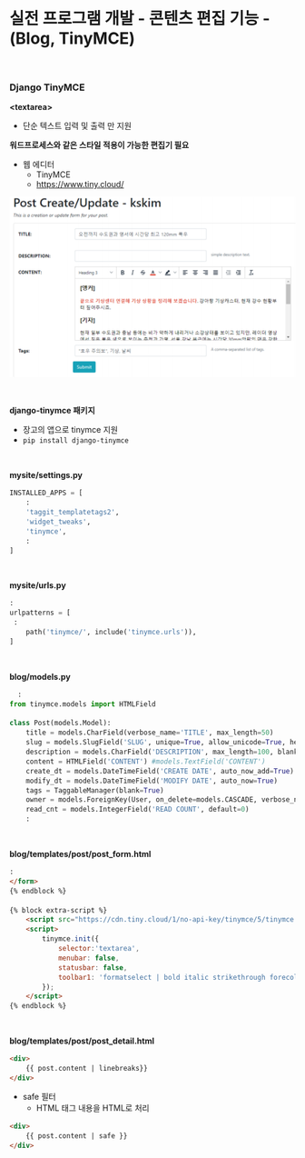 # 실전 프로그램 개발 - 콘텐츠 편집 기능 - (Blog, TinyMCE)

<br>

### Django TinyMCE

**\<textarea\>**

-   단순 텍스트 입력 및 출력 만 지원

**워드프로세스와 같은 스타일 적용이 가능한 편집기 필요**

-   웹 에디터
    -   TinyMCE 
    -   https://www.tiny.cloud/

![image-20201007095928311](11_실전_프로그램_개발-콘텐츠_편집_기능(Blog)-TinyMCE.assets/image-20201007095928311.png)  

<br>

**django-tinymce 패키지**

-   장고의 앱으로 tinymce 지원
-   `pip install django-tinymce`

<br>

**mysite/settings.py**

```python
INSTALLED_APPS = [
    :
    'taggit_templatetags2',
    'widget_tweaks',
    'tinymce',
    :
]
```

<br>

**mysite/urls.py**

```python
:
urlpatterns = [
 :
    path('tinymce/', include('tinymce.urls')),
]
```

<br>

**blog/models.py**

```python
  :
from tinymce.models import HTMLField

class Post(models.Model):
    title = models.CharField(verbose_name='TITLE', max_length=50)
    slug = models.SlugField('SLUG', unique=True, allow_unicode=True, help_text='one word for title alias.')
    description = models.CharField('DESCRIPTION', max_length=100, blank=True, help_text='simple description text.')
    content = HTMLField('CONTENT') #models.TextField('CONTENT')
    create_dt = models.DateTimeField('CREATE DATE', auto_now_add=True)
    modify_dt = models.DateTimeField('MODIFY DATE', auto_now=True)
    tags = TaggableManager(blank=True)
    owner = models.ForeignKey(User, on_delete=models.CASCADE, verbose_name='OWNER', blank=True, null=True)
    read_cnt = models.IntegerField('READ COUNT', default=0)
    :
```

<br>

**blog/templates/post/post_form.html**

```html
:
</form>
{% endblock %}

{% block extra-script %}
    <script src="https://cdn.tiny.cloud/1/no-api-key/tinymce/5/tinymce.min.js" referrerpolicy="origin"></script>
    <script>
        tinymce.init({
            selector:'textarea',
            menubar: false,
            statusbar: false,
            toolbar1: 'formatselect | bold italic strikethrough forecolor backcolor | link | alignleft aligncenter alignright alignjustify | numlist bullist outdent indent | removeformat'
        });
    </script>
{% endblock %}
```

<br>

**blog/templates/post/post_detail.html**

```html
<div>
    {{ post.content | linebreaks}}
</div>
```

-   safe 필터
    -   HTML 태그 내용을 HTML로 처리

```html
<div>
    {{ post.content | safe }}
</div>
```

<br>